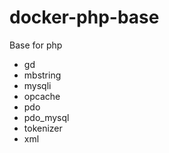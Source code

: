 # docker-php-base
Base for php

- gd
- mbstring
- mysqli
- opcache
- pdo 
- pdo_mysql 
- tokenizer 
- xml
